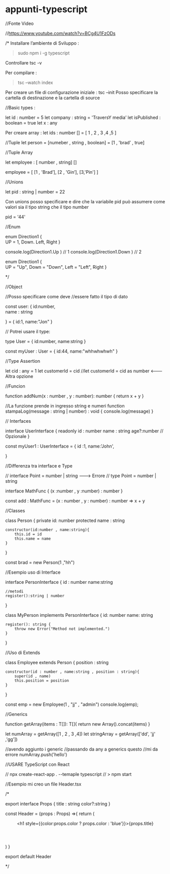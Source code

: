 # appunti-typescript


//Fonte Video

//https://www.youtube.com/watch?v=BCg4U1FzODs


/*
Installare l’ambiente di Sviluppo :

> sudo npm i -g typescript

Controllare tsc -v

Per compilare  :

> tsc –watch index

Per creare un file di configurazione iniziale : tsc –init
Posso specificare la cartella di destinazione  e la cartella di source



//Basic types :

let id : number = 5
let company : string = 'TraversY media’
let isPublished : boolean = true
let x : any


Per creare array :
let ids  : number  [] = [ 1 , 2 , 3 ,4 ,5 ]

//Tuple
let person = [numeber , string , boolean] = [1 , 'brad’ , true]


 //Tuple Array

let employee : [ number , string] [] 

employee = [
	[1 , 'Brad’],
	[2 , 'Gin’],
	[3,'Pin']
]


//Unions

let pid : string | number = 22

Con  unions posso specificare e dire che la variabile pid può assumere come valori sia il tipo string che il tipo number

pid = '44'



//Enum

enum Direction1  {	
	UP = 1,
	Down.
	Left,
	Right
}

console.log(Direction1.Up ) // 1
console.log(Direction1.Down ) // 2


enum Direction1  {	
	UP = "Up",
	Down = "Down",
	Left = "Left",
	Right
}


*/


//Object

//Posso specificare come deve 
//essere fatto il tipo di dato

const user: {
    id:number,  
    name : string

} = {
    id:1,
    name:"Jon"
}

// Potrei usare il type:

type User = {
    id:number,
    name:string
}

const myUser : User = {
    id:44,
    name:"whhwhwhwh"
}


//Type Assertion

let cid : any = 1
let customerId = <number> cid
//let customerId = cid as number  <---Altra opzione



//Funcion

function addNum(x : number , y : number): number {
    return x + y 
}


//La funzione prende in ingresso string e numeri
function stampaLog(message : string | number) : void {
    console.log(message)
}

// Interfaces

interface UserInterface {
    readonly id : number
    name : string
    age?:number  // Opzionale
}

const myUser1 : UserInterface = {
    id :1,
    name:'John',
   
}


//Differenza tra interface e Type

// interface Point = number | string ---> Errore
// type Point = number | string


interface MathFunc {
    (x :number , y :number) : number
}

const add : MathFunc = (x : number , y : number) : number => x + y


//Classes

class Person {
    private id: number
    protected name : string

    constructor(id:number , name:string){
        this.id = id
        this.name = name
    }

}

const brad = new Person(1 ,"hh")


//Esempio uso di Interface

interface PersonInterface {
    id : number
    name:string

    //metodi
    register():string | number
}

class MyPerson implements PersonInterface {
    id: number
    name: string

    register(): string {
        throw new Error("Method not implemented.")
    }
}



//Uso di Extends

class Employee extends Person {
    position : string

    constructor(id : number , name:string , position : string){
        super(id , name)
        this.position = position
    }
}

const emp = new Employee(1 , "jj" , "admin")
console.log(emp);



//Generics

function getArray<T>(items : T[]): T[]{
    return new Array().concat(items)
}

let numArray = getArray<number>([1 , 2 , 3 ,4])
let stringArray = getArray<string>(['dd', 'jj' ,'gg'])

//avendo aggiunto i generic 
//passando da any a generics questo
//mi da errore numArray.push('hello')


//USARE TypeScript con React

// npx create-react-app . --temaple typescript
// > npm start

//Esempio mi creo un file Header.tsx

/*

export interface Props {
    title : string
    color?:string
}


const Header = (props : Props) =>{
    return (
        <header>
            <h1 style={{color:props.color ? props.color : 'blue'}}>{props.title}</h1>
        </header>
    )
}

export default Header

*/
















